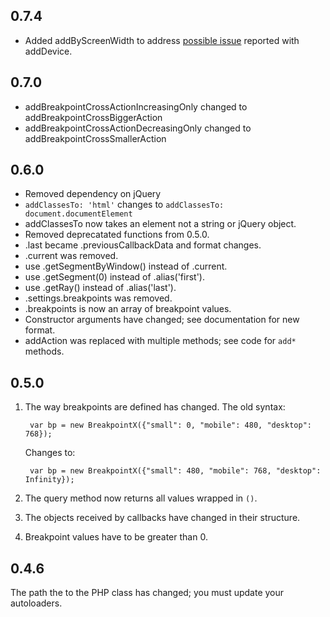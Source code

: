 ## 0.7.4

* Added addByScreenWidth to address [possible issue](https://github.com/aklump/breakpointX/issues/2) reported with addDevice.

## 0.7.0

* addBreakpointCrossActionIncreasingOnly changed to addBreakpointCrossBiggerAction
* addBreakpointCrossActionDecreasingOnly changed to addBreakpointCrossSmallerAction

## 0.6.0

* Removed dependency on jQuery
* `addClassesTo: 'html'` changes to `addClassesTo: document.documentElement`
* addClassesTo now takes an element not a string or jQuery object.
* Removed deprecatated functions from 0.5.0.
* .last became .previousCallbackData and format changes.
* .current was removed.
* use .getSegmentByWindow() instead of .current.
* use .getSegment(0) instead of .alias('first').
* use .getRay() instead of .alias('last').
* .settings.breakpoints was removed.
* .breakpoints is now an array of breakpoint values.
* Constructor arguments have changed; see documentation for new format.
* addAction was replaced with multiple methods; see code for `add*` methods.

## 0.5.0

1. The way breakpoints are defined has changed.  The old syntax:

        var bp = new BreakpointX({"small": 0, "mobile": 480, "desktop": 768});

    Changes to:

        var bp = new BreakpointX({"small": 480, "mobile": 768, "desktop": Infinity});

2. The query method now returns all values wrapped in `()`.
3. The objects received by callbacks have changed in their structure.
4. Breakpoint values have to be greater than 0.

## 0.4.6

The path the to the PHP class has changed; you must update your autoloaders.
